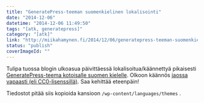 ```yaml
---
title: "GeneratePress-teeman suomenkielinen lokalisointi"
date: "2014-12-06"
datetime: "2014-12-06 11:49:50"
tags: "[atk, generatepress]"
category: "[atk]"
link: "http://miikahamynen.fi/2014/12/06/generatepress-teeman-suomenkielinen-lokalisointi/"
status: "publish"
coverImageId: ""
---
```


Tulipa tuossa blogin ulkoasua päivittäessä lokalisoitua/käännettyä pikaisesti [GeneratePress-teema kotoisalle suomen kielelle](http://miikahamynen.fi/wp-content/uploads/2014/12/generatepress_fi.zip). Olkoon käännös [jaossa vapaasti (eli CC0-lisenssillä)](https://creativecommons.org/publicdomain/zero/1.0/deed.fi). Saa kehittää eteenpäin!

Tiedostot pitää siis kopioida kansioon `/wp-content/languages/themes` .
